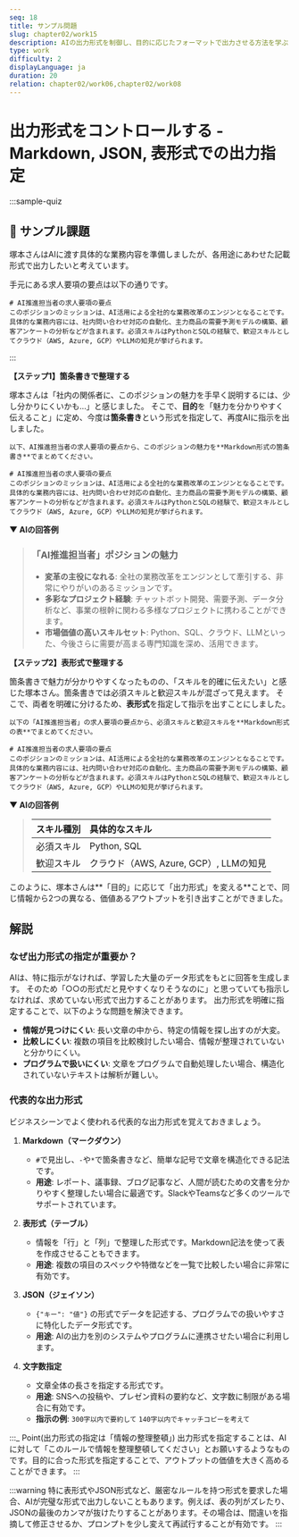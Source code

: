 ```yaml
---
seq: 18
title: サンプル問題
slug: chapter02/work15
description: AIの出力形式を制御し、目的に応じたフォーマットで出力させる方法を学ぶ
type: work
difficulty: 2
displayLanguage: ja
duration: 20
relation: chapter02/work06,chapter02/work08
---
```


# 出力形式をコントロールする - Markdown, JSON, 表形式での出力指定

:::sample-quiz

## 📝 サンプル課題

塚本さんはAIに渡す具体的な業務内容を準備しましたが、各用途にあわせた記載形式で出力したいと考えています。

手元にある求人要項の要点は以下の通りです。

```
# AI推進担当者の求人要項の要点
このポジションのミッションは、AI活用による全社的な業務改革のエンジンとなることです。具体的な業務内容には、社内問い合わせ対応の自動化、主力商品の需要予測モデルの構築、顧客アンケートの分析などが含まれます。必須スキルはPythonとSQLの経験で、歓迎スキルとしてクラウド（AWS, Azure, GCP）やLLMの知見が挙げられます。
```
:::

**【ステップ1】箇条書きで整理する**

塚本さんは「社内の関係者に、このポジションの魅力を手早く説明するには、少し分かりにくいかも…」と感じました。
そこで、**目的**を「魅力を分かりやすく伝えること」に定め、今度は**箇条書き**という形式を指定して、再度AIに指示を出しました。

```
以下、AI推進担当者の求人要項の要点から、このポジションの魅力を**Markdown形式の箇条書き**でまとめてください。

# AI推進担当者の求人要項の要点
このポジションのミッションは、AI活用による全社的な業務改革のエンジンとなることです。具体的な業務内容には、社内問い合わせ対応の自動化、主力商品の需要予測モデルの構築、顧客アンケートの分析などが含まれます。必須スキルはPythonとSQLの経験で、歓迎スキルとしてクラウド（AWS, Azure, GCP）やLLMの知見が挙げられます。
```

**▼ AIの回答例**
> ### 「AI推進担当者」ポジションの魅力
> 
> - **変革の主役になれる**: 全社の業務改革をエンジンとして牽引する、非常にやりがいのあるミッションです。
> - **多彩なプロジェクト経験**: チャットボット開発、需要予測、データ分析など、事業の根幹に関わる多様なプロジェクトに携わることができます。
> - **市場価値の高いスキルセット**: Python、SQL、クラウド、LLMといった、今後さらに需要が高まる専門知識を深め、活用できます。

**【ステップ2】表形式で整理する**

箇条書きで魅力が分かりやすくなったものの、「スキルを的確に伝えたい」と感じた塚本さん。箇条書きでは必須スキルと歓迎スキルが混ざって見えます。
そこで、両者を明確に分けるため、**表形式**を指定して指示を出すことにしました。

```
以下の「AI推進担当者」の求人要項の要点から、必須スキルと歓迎スキルを**Markdown形式の表**でまとめてください。

# AI推進担当者の求人要項の要点
このポジションのミッションは、AI活用による全社的な業務改革のエンジンとなることです。具体的な業務内容には、社内問い合わせ対応の自動化、主力商品の需要予測モデルの構築、顧客アンケートの分析などが含まれます。必須スキルはPythonとSQLの経験で、歓迎スキルとしてクラウド（AWS, Azure, GCP）やLLMの知見が挙げられます。
```

**▼ AIの回答例**
> | スキル種別 | 具体的なスキル |
> | :--- | :--- |
> | 必須スキル | Python, SQL |
> | 歓迎スキル | クラウド（AWS, Azure, GCP）, LLMの知見 |

このように、塚本さんは**「目的」に応じて「出力形式」を変える**ことで、同じ情報から2つの異なる、価値あるアウトプットを引き出すことができました。

## 解説

### なぜ出力形式の指定が重要か？

AIは、特に指示がなければ、学習した大量のデータ形式をもとに回答を生成します。
そのため「○○の形式だと見やすくなりそうなのに」と思っていても指示しなければ、求めていない形式で出力することがあります。
出力形式を明確に指定することで、以下のような問題を解決できます。

-   **情報が見つけにくい**: 長い文章の中から、特定の情報を探し出すのが大変。
-   **比較しにくい**: 複数の項目を比較検討したい場合、情報が整理されていないと分かりにくい。
-   **プログラムで扱いにくい**: 文章をプログラムで自動処理したい場合、構造化されていないテキストは解析が難しい。

### 代表的な出力形式

ビジネスシーンでよく使われる代表的な出力形式を覚えておきましょう。

1.  **Markdown（マークダウン）**
    -   `#`で見出し、`-`や`*`で箇条書きなど、簡単な記号で文章を構造化できる記法です。
    -   **用途**: レポート、議事録、ブログ記事など、人間が読むための文書を分かりやすく整理したい場合に最適です。SlackやTeamsなど多くのツールでサポートされています。

2.  **表形式（テーブル）**
    -   情報を「行」と「列」で整理した形式です。Markdown記法を使って表を作成させることもできます。
    -   **用途**: 複数の項目のスペックや特徴などを一覧で比較したい場合に非常に有効です。

3.  **JSON（ジェイソン）**
    -   `{"キー": "値"}` の形式でデータを記述する、プログラムでの扱いやすさに特化したデータ形式です。
    -   **用途**: AIの出力を別のシステムやプログラムに連携させたい場合に利用します。

4.  **文字数指定**
    -   文章全体の長さを指定する形式です。
    -   **用途**: SNSへの投稿や、プレゼン資料の要約など、文字数に制限がある場合に有効です。
    -   **指示の例**: `300字以内で要約して` `140字以内でキャッチコピーを考えて`

:::_ Point(出力形式の指定は「情報の整理整頓」)
出力形式を指定することは、AIに対して「このルールで情報を整理整頓してください」とお願いするようなものです。目的に合った形式を指定することで、アウトプットの価値を大きく高めることができます。
:::

:::warning
特に表形式やJSON形式など、厳密なルールを持つ形式を要求した場合、AIが完璧な形式で出力しないこともあります。例えば、表の列がズレたり、JSONの最後のカンマが抜けたりすることがあります。その場合は、間違いを指摘して修正させるか、プロンプトを少し変えて再試行することが有効です。
:::